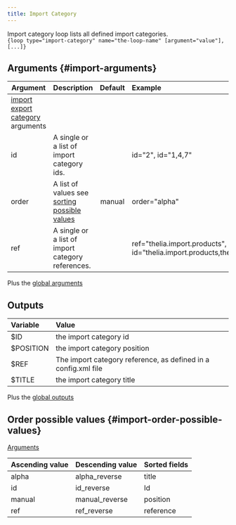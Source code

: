 ```yaml
---
title: Import Category
---
```


Import category loop lists all defined import categories.   
`{loop type="import-category" name="the-loop-name" [argument="value"], [...]}`

## Arguments {#import-arguments}

| Argument | Description                                                                   | Default | Example                                                                          |
|----------|:------------------------------------------------------------------------------|:-------:|:---------------------------------------------------------------------------------|
| [import export category](./ImportExportCategory) arguments |                               |         |                                                                                  |
| id       | A single or a list of import category ids.                                    |         | id="2", id="1,4,7"                                                               |
| order    | A list of values see [sorting possible values](#import-order-possible-values) | manual  | order="alpha"                                                                    |
| ref      | A single or a list of import category references.                             |         | ref="thelia.import.products", id="thelia.import.products,thelia.import.modules"  |

Plus the [global arguments](./global_arguments)

## Outputs

| Variable  | Value                                                          |
|:----------|:---------------------------------------------------------------|
| $ID       | the import category id                                         |
| $POSITION | the import category position                                   |
| $REF      | The import category reference, as defined in a config.xml file |
| $TITLE    | the import category title                                      |

Plus the [global outputs](./global_outputs)

## Order possible values {#import-order-possible-values}

[Arguments](#import-arguments)

| Ascending value | Descending value | Sorted fields |
|-----------------|------------------|:--------------|
| alpha           | alpha_reverse    | title         |
| id              | id_reverse       | Id            |
| manual          | manual_reverse   | position      |
| ref             | ref_reverse      | reference     |
